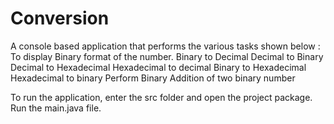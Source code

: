 # Conversion
A console based application that performs the various tasks shown below :
	To display Binary format of the number.
	Binary to Decimal
	Decimal to Binary
	Decimal to Hexadecimal
	Hexadecimal to decimal
	Binary to Hexadecimal
	Hexadecimal to binary
  Perform Binary Addition of two binary number
  
  
To run the application, enter the src folder and open the project package. Run the main.java file.
